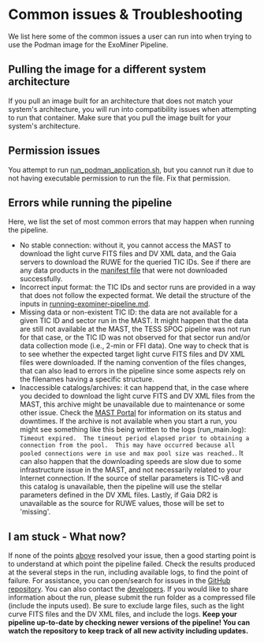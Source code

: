 # Common issues & Troubleshooting

We list here some of the common issues a user can run into when trying to use the Podman image for the ExoMiner 
Pipeline.

## Pulling the image for a different system architecture

If you pull an image built for an architecture that does not match your system's architecture, you will run into 
compatibility issues when attempting to run that container. Make sure that you pull the image built for your system's 
architecture.

## Permission issues

You attempt to run [run_podman_application.sh](/exominer_pipeline/run_podman_application.sh), but you cannot run it due 
to not having executable permission to run the file. Fix that permission.

## Errors while running the pipeline

Here, we list the set of most common errors that may happen when running the pipeline.

- No stable connection: without it, you cannot access the MAST to download the light curve FITS files and DV XML data, 
and the Gaia servers to download the RUWE for the queried TIC IDs. See if there are any data products in the 
[manifest file](/docs/running-exominer-pipeline.md#outputs) that were not downloaded successfully.
- Incorrect input format: the TIC IDs and sector runs are provided in a way that does not follow the expected format. 
We detail the structure of the inputs in [running-exominer-pipeline.md](/docs/running-exominer-pipeline.md).
- Missing data or non-existent TIC ID: the data are not available for a given TIC ID and sector run in the MAST. It 
might happen that the data are still not available at the MAST, the TESS SPOC pipeline was not run for that case, or 
the TIC ID was not observed for that sector run and/or data collection mode (i.e., 2-min or FFI data). One way to check 
that is to see whether the expected target light curve FITS files and DV XML files were downloaded. If the naming 
convention of the files changes, that can also lead to errors in the pipeline since some aspects rely on the filenames 
having a specific structure.
- Inaccessible catalogs/archives: it can happend that, in the case where you decided to download the light curve FITS and DV XML files from the MAST, this archive might be unavailable due to maintenance or some other issue. Check the [MAST Portal](https://mast.stsci.edu/portal/Mashup/Clients/Mast/Portal.html) for information on its status and downtimes. If the archive is not available when you start a run, you might see something like this being written to the logs (run_main.log): ```Timeout expired.  The timeout period elapsed prior to obtaining a connection from the pool.  This may have occurred because all pooled connections were in use and max pool size was reached.```. It can also 
happen that the downloading speeds are slow due to some infrastructure issue in the MAST, and not necessarily related to your Internet connection. If the source of stellar parameters is TIC-v8 and this catalog is unavailable, then the pipeline will use the stellar parameters 
defined in the DV XML files. Lastly, if Gaia DR2 is unavailable as the source for RUWE values, those will be set to 'missing'.


## I am stuck - What now?

If none of the points [above](#errors-while-running-the-pipeline) resolved your issue, then a good starting point is to understand at which point the 
pipeline failed. Check the results produced at the several steps in the run, including available logs, to find the point 
of failure. For assistance, you can open/search for issues in the 
[GitHub repository](https://github.com/nasa/ExoMiner/issues). You can also contact the 
[developers](../README.md#contacts). If you would like to share information about the run, please submit 
the run folder as a compressed file (include the inputs used). Be sure to exclude large files, such as the light curve 
FITS files and the DV XML files, and include the logs. **Keep your pipeline up-to-date by checking newer versions of 
the pipeline! You can watch the repository to keep track of all new activity including updates.**
